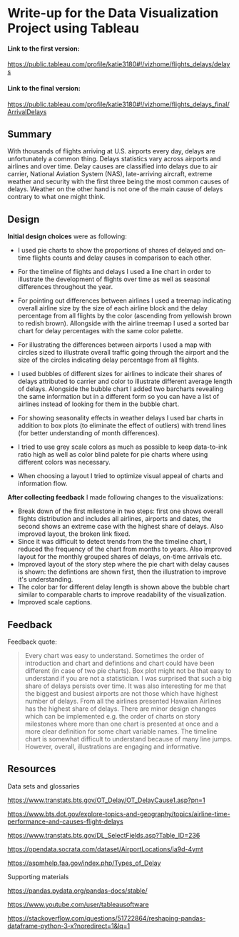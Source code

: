 
# Write-up for the Data Visualization Project using Tableau

#### Link to the first version:

https://public.tableau.com/profile/katie3180#!/vizhome/flights_delays/delays

#### Link to the final version: 

https://public.tableau.com/profile/katie3180#!/vizhome/flights_delays_final/ArrivalDelays

## Summary

With thousands of flights arriving at U.S. airports every day, delays are unfortunately a common thing. Delays statistics vary across airports and airlines and over time. Delay causes are classified into delays due to air carrier, National Aviation System (NAS), late-arriving aircraft, extreme weather and security with the first three being the most common causes of delays. Weather on the other hand is not one of the main cause of delays contrary to what one might think.

## Design

**Initial design choices** were as following:

- I used pie charts to show the proportions of shares of delayed and on-time flights counts and delay causes in comparison to each other. 

- For the timeline of flights and delays I used a line chart in order to illustrate the development of flights over time as well as seasonal differences throughout the year.

- For pointing out differences between airlines I used a treemap indicating overall airline size by the size of each airline block and the delay percentage from all flights by the color (ascending from yellowish brown to redish brown). Allongside with the airline treemap I used a sorted bar chart for delay percentages with the same color palette.     

- For illustrating the differences between airports I used a map with circles sized to illustrate overall traffic going through the airport and the size of the circles indicating delay percentage from all flights.

- I used bubbles of different sizes for airlines to indicate their shares of delays attributed to carrier and color to illustrate different average length of delays. Alongside the bubble chart I added two barcharts revealing the same information but in a different form so you can have a list of airlines instead of looking for them in the bubble chart.

- For showing seasonality effects in weather delays I used bar charts in addition to box plots (to eliminate the effect of outliers) with trend lines (for better understanding of month differences).

- I tried to use grey scale colors as much as possible to keep data-to-ink ratio high as well as color blind palete for pie charts where using different colors was necessary.

- When choosing a layout I tried to optimize visual appeal of charts and information flow.


**After collecting feedback** I made following changes to the visualizations:

- Break down of the first milestone in two steps: first one shows overall flights distribution and includes all airlines, airports and dates, the second shows an extreme case with the highest share of delays. Also improved layout, the broken link fixed.
- Since it was difficult to detect trends from the the timeline chart, I reduced the frequency of the chart from months to years. Also improved layout for the monthly grouped shares of delays, on-time arrivals etc.  
- Improved layout of the story step where the pie chart with delay causes is shown: the defintions are shown first, then the illustration to improve it's understanding.
- The color bar for different delay length is shown above the bubble chart similar to comparable charts to improve readability of the visualization.
- Improved scale captions.

## Feedback

Feedback quote:

> Every chart was easy to understand. Sometimes the order of introduction and chart and defintions and chart could have been different (in case of two pie charts). Box plot might not be that easy to understand if you are not a statistician. I was surprised that such a big share of delays persists over time. It was also interesting for me that the biggest and busiest airports are not those which have highest number of delays. From all the airlines presented Hawaiian Airlines has the highest share of delays. There are minor design changes which can be implemented e.g. the order of charts on story milestones where more than one chart is presented at once and a more clear definition for some chart variable names. The timeline chart is somewhat difficult to understand because of many line jumps. However, overall, illustrations are engaging and informative.

## Resources


Data sets and glossaries

https://www.transtats.bts.gov/OT_Delay/OT_DelayCause1.asp?pn=1

https://www.bts.dot.gov/explore-topics-and-geography/topics/airline-time-performance-and-causes-flight-delays

https://www.transtats.bts.gov/DL_SelectFields.asp?Table_ID=236

https://opendata.socrata.com/dataset/AirportLocations/ia9d-4ymt

https://aspmhelp.faa.gov/index.php/Types_of_Delay

Supporting materials

https://pandas.pydata.org/pandas-docs/stable/

https://www.youtube.com/user/tableausoftware

https://stackoverflow.com/questions/51722864/reshaping-pandas-dataframe-python-3-x?noredirect=1&lq=1
